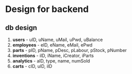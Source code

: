 ﻿# Design for backend

## db design

1. **users** - uID, uName, uMail, uPwd, uBalance
2. **employees** - eID, eName, eMail, ePwd
3. **parts** - pID, pName, pDesc, pLabour, pStock, pNumber
4. **inventions** - iID, iName, iCreator, iParts
5. **analytics** - aID, type, name, numSold
6. **carts** - cID, uID, iID
